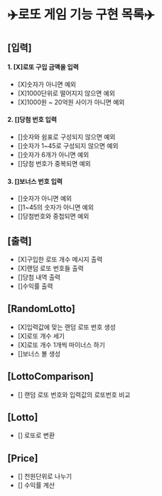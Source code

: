 # ✈️로또 게임 기능 구현 목록✈️

## [입력]
#### 1. [X]로또 구입 금액을 입력
- [X]숫자가 아니면 예외
- [X]1000단위로 떨어지지 않으면 예외
- [X]1000원 ~ 20억원 사이가 아니면 예외
#### 2. []당첨 번호 입력
- []숫자와 쉼표로 구성되지 않으면 예외
- []숫자가 1~45로 구성되지 않으면 예외
- []숫자가 6개가 아니면 예외
- []당첨 번호가 중복되면 예외
#### 3. []보너스 번호 입력
- []숫자가 아니면 예외
- []1~45의 숫자가 아니면 예외
- []당첨번호와 중첩되면 예외

## [출력]
- [X]구입한 로또 개수 메시지 출력
- [X]랜덤 로또 번호들 출력
- []당첨 내역 출력
- []수익률 출력

## [RandomLotto]
- [X]입력값에 맞는 랜덤 로또 번호 생성
- [X]로또 개수 세기
- [X]로또 개수 1개씩 마이너스 하기
- []보너스 볼 생성

## [LottoComparison]
- [] 랜덤 로또 번호와 입력값의 로또번호 비교

## [Lotto]
- [] 로또로 변환

## [Price]
- [] 천원단위로 나누기
- [] 수익률 계산
